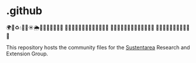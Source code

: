 # .github

🌍🌱♻️💧🌳🌊☀️🌦️📅👩‍🌾👨‍🌾🚜🐝
🍎🍏🍊🍇🍓🍒🥭🍌🍍🥦🥕🌽🍆
🥬🥒🧅🧄🌾🍞🍯🥩🍗🥗🍳🧀🥖
🌮🌯🥙🍚🍣🍛🍜🍝🌰🥜🧄

This repository hosts the community files for the [Sustentarea](https://www.fsp.usp.br/sustentarea) Research and Extension Group.
